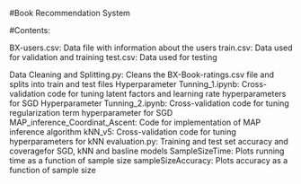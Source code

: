 
#Book Recommendation System

#Contents:

BX-users.csv: Data file with information about the users
train.csv: Data used for validation and training
test.csv: Data used for testing

Data Cleaning and Splitting.py: Cleans the BX-Book-ratings.csv file and splits into train and test files
Hyperparameter Tunning_1.ipynb: Cross-validation code for tuning latent factors and learning rate hyperparameters for SGD
Hyperparameter Tunning_2.ipynb: Cross-validation code for tuning regularization term hyperparameter for SGD
MAP_inference_Coordinat_Ascent: Code for implementation of MAP inference algorithm
kNN_v5: Cross-validation code for tuning hyperparameters for kNN
evaluation.py: Training and test set accuracy and coveragefor SGD, kNN and basline models
SampleSizeTime: Plots running time as a function of sample size
sampleSizeAccuracy: Plots accuracy as a function of sample size
